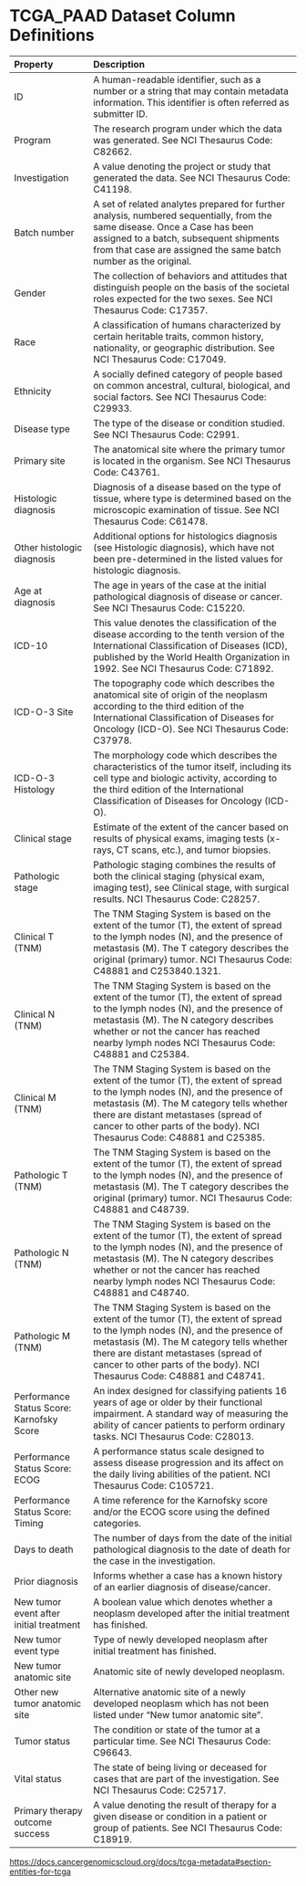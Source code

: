 TCGA\_PAAD Dataset Column Definitions
================

| Property                                  | Description                                                                                                                                                                                                                                                                                      |
| :---------------------------------------- | :----------------------------------------------------------------------------------------------------------------------------------------------------------------------------------------------------------------------------------------------------------------------------------------------- |
| ID                                        | A human-readable identifier, such as a number or a string that may contain metadata information. This identifier is often referred as submitter ID.                                                                                                                                              |
| Program                                   | The research program under which the data was generated. See NCI Thesaurus Code: C82662.                                                                                                                                                                                                         |
| Investigation                             | A value denoting the project or study that generated the data. See NCI Thesaurus Code: C41198.                                                                                                                                                                                                   |
| Batch number                              | A set of related analytes prepared for further analysis, numbered sequentially, from the same disease. Once a Case has been assigned to a batch, subsequent shipments from that case are assigned the same batch number as the original.                                                         |
| Gender                                    | The collection of behaviors and attitudes that distinguish people on the basis of the societal roles expected for the two sexes. See NCI Thesaurus Code: C17357.                                                                                                                                 |
| Race                                      | A classification of humans characterized by certain heritable traits, common history, nationality, or geographic distribution. See NCI Thesaurus Code: C17049.                                                                                                                                   |
| Ethnicity                                 | A socially defined category of people based on common ancestral, cultural, biological, and social factors. See NCI Thesaurus Code: C29933.                                                                                                                                                       |
| Disease type                              | The type of the disease or condition studied. See NCI Thesaurus Code: C2991.                                                                                                                                                                                                                     |
| Primary site                              | The anatomical site where the primary tumor is located in the organism. See NCI Thesaurus Code: C43761.                                                                                                                                                                                          |
| Histologic diagnosis                      | Diagnosis of a disease based on the type of tissue, where type is determined based on the microscopic examination of tissue. See NCI Thesaurus Code: C61478.                                                                                                                                     |
| Other histologic diagnosis                | Additional options for histologics diagnosis (see Histologic diagnosis), which have not been pre-determined in the listed values for histologic diagnosis.                                                                                                                                       |
| Age at diagnosis                          | The age in years of the case at the initial pathological diagnosis of disease or cancer. See NCI Thesaurus Code: C15220.                                                                                                                                                                         |
| ICD-10                                    | This value denotes the classification of the disease according to the tenth version of the International Classification of Diseases (ICD), published by the World Health Organization in 1992. See NCI Thesaurus Code: C71892.                                                                   |
| ICD-O-3 Site                              | The topography code which describes the anatomical site of origin of the neoplasm according to the third edition of the International Classification of Diseases for Oncology (ICD-O). See NCI Thesaurus Code: C37978.                                                                           |
| ICD-O-3 Histology                         | The morphology code which describes the characteristics of the tumor itself, including its cell type and biologic activity, according to the third edition of the International Classification of Diseases for Oncology (ICD-O).                                                                 |
| Clinical stage                            | Estimate of the extent of the cancer based on results of physical exams, imaging tests (x-rays, CT scans, etc.), and tumor biopsies.                                                                                                                                                             |
| Pathologic stage                          | Pathologic staging combines the results of both the clinical staging (physical exam, imaging test), see Clinical stage, with surgical results. NCI Thesaurus Code: C28257.                                                                                                                       |
| Clinical T (TNM)                          | The TNM Staging System is based on the extent of the tumor (T), the extent of spread to the lymph nodes (N), and the presence of metastasis (M). The T category describes the original (primary) tumor. NCI Thesaurus Code: C48881 and C253840.1321.                                             |
| Clinical N (TNM)                          | The TNM Staging System is based on the extent of the tumor (T), the extent of spread to the lymph nodes (N), and the presence of metastasis (M). The N category describes whether or not the cancer has reached nearby lymph nodes NCI Thesaurus Code: C48881 and C25384.                        |
| Clinical M (TNM)                          | The TNM Staging System is based on the extent of the tumor (T), the extent of spread to the lymph nodes (N), and the presence of metastasis (M). The M category tells whether there are distant metastases (spread of cancer to other parts of the body). NCI Thesaurus Code: C48881 and C25385. |
| Pathologic T (TNM)                        | The TNM Staging System is based on the extent of the tumor (T), the extent of spread to the lymph nodes (N), and the presence of metastasis (M). The T category describes the original (primary) tumor. NCI Thesaurus Code: C48881 and C48739.                                                   |
| Pathologic N (TNM)                        | The TNM Staging System is based on the extent of the tumor (T), the extent of spread to the lymph nodes (N), and the presence of metastasis (M). The N category describes whether or not the cancer has reached nearby lymph nodes NCI Thesaurus Code: C48881 and C48740.                        |
| Pathologic M (TNM)                        | The TNM Staging System is based on the extent of the tumor (T), the extent of spread to the lymph nodes (N), and the presence of metastasis (M). The M category tells whether there are distant metastases (spread of cancer to other parts of the body). NCI Thesaurus Code: C48881 and C48741. |
| Performance Status Score: Karnofsky Score | An index designed for classifying patients 16 years of age or older by their functional impairment. A standard way of measuring the ability of cancer patients to perform ordinary tasks. NCI Thesaurus Code: C28013.                                                                            |
| Performance Status Score: ECOG            | A performance status scale designed to assess disease progression and its affect on the daily living abilities of the patient. NCI Thesaurus Code: C105721.                                                                                                                                      |
| Performance Status Score: Timing          | A time reference for the Karnofsky score and/or the ECOG score using the defined categories.                                                                                                                                                                                                     |
| Days to death                             | The number of days from the date of the initial pathological diagnosis to the date of death for the case in the investigation.                                                                                                                                                                   |
| Prior diagnosis                           | Informs whether a case has a known history of an earlier diagnosis of disease/cancer.                                                                                                                                                                                                            |
| New tumor event after initial treatment   | A boolean value which denotes whether a neoplasm developed after the initial treatment has finished.                                                                                                                                                                                             |
| New tumor event type                      | Type of newly developed neoplasm after initial treatment has finished.                                                                                                                                                                                                                           |
| New tumor anatomic site                   | Anatomic site of newly developed neoplasm.                                                                                                                                                                                                                                                       |
| Other new tumor anatomic site             | Alternative anatomic site of a newly developed neoplasm which has not been listed under “New tumor anatomic site”.                                                                                                                                                                               |
| Tumor status                              | The condition or state of the tumor at a particular time. See NCI Thesaurus Code: C96643.                                                                                                                                                                                                        |
| Vital status                              | The state of being living or deceased for cases that are part of the investigation. See NCI Thesaurus Code: C25717.                                                                                                                                                                              |
| Primary therapy outcome success           | A value denoting the result of therapy for a given disease or condition in a patient or group of patients. See NCI Thesaurus Code: C18919.                                                                                                                                                       |

https://docs.cancergenomicscloud.org/docs/tcga-metadata#section-entities-for-tcga
